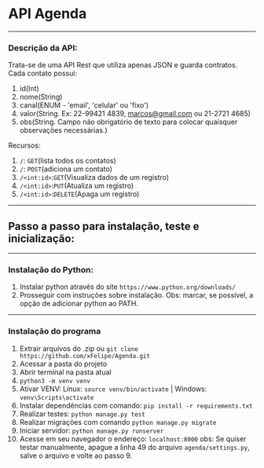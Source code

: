 # API Agenda
___

### Descrição da API:
Trata-se de uma API Rest que utiliza apenas JSON e guarda contratos.
Cada contato possui:
1. id(Int)
2. nome(String)
3. canal(ENUM - 'email', 'celular' ou 'fixo')
4. valor(String. Ex: 22-99421 4839, marcos@gmail.com ou 21-2721 4685)
5. obs(String. Campo não obrigatório de texto para colocar quaisquer observações necessárias.)

Recursos:
1. `/`: `GET`(lista todos os contatos)
2. `/`: `POST`(adiciona um contato)
3. `/<int:id>`:`GET`(Visualiza dados de um registro)
4. `/<int:id>`:`PUT`(Atualiza um registro)
5. `/<int:id>`:`DELETE`(Apaga um registro)
___

## Passo a passo para instalação, teste e inicialização:
___

### Instalação do Python:
1. Instalar python através do site `https://www.python.org/downloads/`
2. Prosseguir com instruções sobre instalação. Obs: marcar, se possível, a opção de adicionar python ao PATH.
---
### Instalação do programa
1. Extrair arquivos do .zip ou `git clone https://github.com/xFelipe/Agenda.git`
2. Acessar a pasta do projeto
3. Abrir terminal na pasta atual
4. `python3 -m venv venv`
5. Ativar VENV: Linux: `source venv/bin/activate` | Windows: `venv\Scripts\activate`
6. Instalar dependências com comando: `pip install -r requirements.txt`
7. Realizar testes: `python manage.py test`
8. Realizar migrações com comando `python manage.py migrate`
9. Iniciar servidor: `python manage.py runserver`
10. Acesse em seu navegador o endereço: `localhost:8000`
obs: Se quiser testar manualmente, apague a linha 49 do arquivo `agenda/settings.py`, salve o arquivo e volte ao passo 9.
